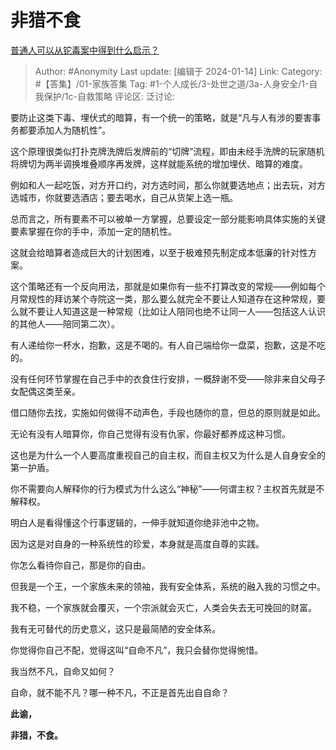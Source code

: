 # 非猎不食
[普通人可以从铊毒案中得到什么启示？](https://www.zhihu.com/question/636423415/answer/3361515602)

> Author: #Anonymity
> Last update: [编辑于 2024-01-14]
> Link:
> Category: #【答集】/01-家族答集
> Tag: #1-个人成长/3-处世之道/3a-人身安全/1-自我保护/1c-自救策略 
> 评论区:
> 泛讨论:

要防止这类下毒、埋伏式的暗算，有一个统一的策略，就是“凡与人有涉的要害事务都要添加人为随机性”。

这个原理很类似打扑克牌洗牌后发牌前的“切牌”流程，即由未经手洗牌的玩家随机将牌切为两半调换堆叠顺序再发牌，这样就能系统的增加埋伏、暗算的难度。

例如和人一起吃饭，对方开口约，对方选时间，那么你就要选地点；出去玩，对方选城市，你就要选酒店；要去喝水，自己从货架上选一瓶。

总而言之，所有要素不可以被单一方掌握，总要设定一部分能影响具体实施的关键要素掌握在你的手中，添加一定的随机性。

这就会给暗算者造成巨大的计划困难，以至于极难预先制定成本低廉的针对性方案。

这个策略还有一个反向用法，那就是如果你有一些不打算改变的常规——例如每个月常规性的拜访某个寺院这一类，那么要么就完全不要让人知道存在这种常规，要么就不要让人知道这是一种常规（比如让人陪同也绝不让同一人——包括这人认识的其他人——陪同第二次）。

有人递给你一杯水，抱歉，这是不喝的。有人自己端给你一盘菜，抱歉，这是不吃的。

没有任何环节掌握在自己手中的衣食住行安排，一概辞谢不受——除非来自父母子女配偶这类至亲。

借口随你去找，实施如何做得不动声色，手段也随你的意，但总的原则就是如此。

无论有没有人暗算你，你自己觉得有没有仇家，你最好都养成这种习惯。

这也是为什么一个人要高度重视自己的自主权，而自主权又为什么是人自身安全的第一护盾。

你不需要向人解释你的行为模式为什么这么“神秘”——何谓主权？主权首先就是不解释权。

明白人是看得懂这个行事逻辑的，一伸手就知道你绝非池中之物。

因为这是对自身的一种系统性的珍爱，本身就是高度自尊的实践。

你怎么看待你自己，那是你的自由。

但我是一个王，一个家族未来的领袖，我有安全体系，系统的融入我的习惯之中。

我不稳，一个家族就会覆灭，一个宗派就会灭亡，人类会失去无可挽回的财富。

我有无可替代的历史意义，这只是最简陋的安全体系。

你觉得你自己不配，觉得这叫“自命不凡”，我只会替你觉得惋惜。

我当然不凡，自命又如何？

自命，就不能不凡？哪一种不凡，不正是首先出自自命？

**此谕，**

**非猎，不食。**
